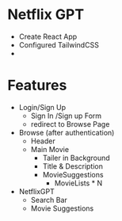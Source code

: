 # Netflix GPT
 
 - Create React App
 - Configured TailwindCSS 
 - 
 
 
 # Features
 - Login/Sign Up
     - Sign In /Sign up Form
     - redirect to Browse Page
 - Browse (after authentication)
     - Header
     - Main Movie
         - Tailer in Background
         - Title & Description
         - MovieSuggestions
             - MovieLists * N 
 - NetflixGPT
     - Search Bar
     - Movie Suggestions